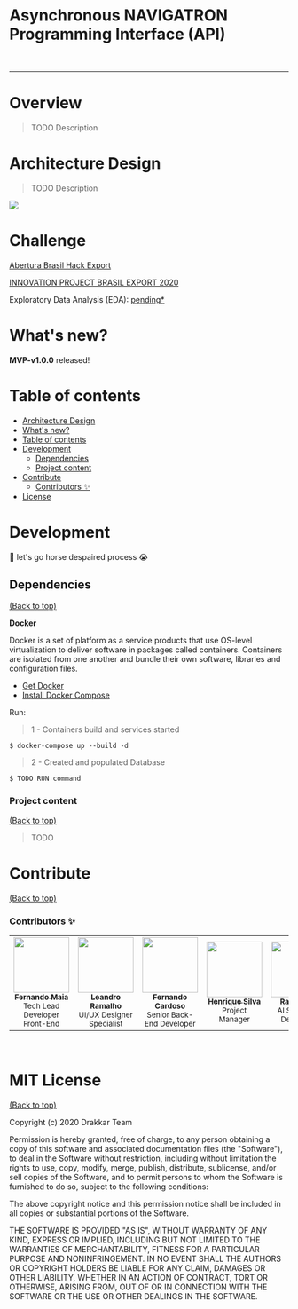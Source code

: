 
# Asynchronous NAVIGATRON Programming Interface (API)
![[](https://www.youracclaim.com/org/ibm/badge/cognitive-services-data-scientist)](https://storage.googleapis.com/bhe-drakkar-team/Data_Scientist_Badge.png)
![[](https://www.youracclaim.com/org/rmit-university/badge/ai-programming-with-python)](https://storage.googleapis.com/bhe-drakkar-team/AI-Programming-Badge.png)

<hr />

# Overview

> TODO Description

# Architecture Design

> TODO Description

![](https://storage.googleapis.com/bhe-drakkar-team/arqt-api-ml.png)
# Challenge

[Abertura Brasil Hack Export](https://youtu.be/kRC6m_qR3OQ)

[INNOVATION PROJECT BRASIL EXPORT 2020](https://storage.googleapis.com/bhe-drakkar-team/solution-idea-analytics-202011171230.pdf)

Exploratory Data Analysis (EDA): [pending*](#)

# What's new?

**MVP-v1.0.0** released!

<!-- **v1.0.0** released! -->

# Table of contents

- [Architecture Design](#Overview)
- [What's new?](#whats-new)
- [Table of contents](#table-of-contents)
- [Development](#development)
    - [Dependencies](#dependencies)
    - [Project content](#project-content)
- [Contribute](#contribute)
    - [Contributors ✨](#contributors-)
- [License](#mit-license)

# Development
🤯 let's go horse despaired process 😭

## Dependencies
[(Back to top)](#table-of-contents)

**Docker**

Docker is a set of platform as a service products that use OS-level virtualization to deliver 
software in packages called containers. Containers are isolated from one another and bundle 
their own software, libraries and configuration files.

- [Get Docker](https://docs.docker.com/get-docker/)
- [Install Docker Compose](https://docs.docker.com/compose/install/)

Run:

> 1 - Containers build and services started
```
$ docker-compose up --build -d
```
> 2 - Created and populated Database
```
$ TODO RUN command
```
### Project content
[(Back to top)](#table-of-contents)

> TODO

# Contribute
[(Back to top)](#table-of-contents)

### Contributors ✨

<table>
  <tr>
    <td align="center"><a href="https://github.com/fermaiasoares"><img src="https://avatars1.githubusercontent.com/u/8242323?s=460&u=32bf38286aae43074b5c70f3998906c7f9f96339&v=4" width="100px;" alt=""/><br /><sub><b>Fernando Maia </b></sub></a><br />
    <small>Tech Lead Developer
Front-End</small>
</td>
      <td align="center"><a href="https://github.com/LeandroRamalho"><img src="https://avatars.githubusercontent.com/u/38744016?s=460&u=dfdde0cce7b5188457e693b3438dd11a7cded2ae&v=4" width="100px;" alt=""/><br /><sub><b>Leandro Ramalho </b></sub></a><br />
    <small>UI/UX Designer Specialist</small>
  </td>
  <td align="center"><a href="https://github.com/fernandozoomp"><img src="https://avatars2.githubusercontent.com/u/64983541?s=460&u=1c399b32f2a9044ef944b620d04e77f0452c9388&v=4" width="100px;" alt=""/><br /><sub><b>Fernando Cardoso </b></sub></a><br />
    <small>Senior Back-End Developer</small>
    </td>
      <td align="center"><a href="https://github.com/henriquehsilva"><img src="https://avatars3.githubusercontent.com/u/40860601?s=460&u=a31035b210c308987ec3830019186abbab646a00&v=4" width="100px;" alt=""/><br /><sub><b>Henrique Silva </b></sub></a><br />
    <small>Project Manager</small>
    </td>
    </td>
      <td align="center"><a href="#"><img src="https://avatars2.githubusercontent.com/u/7357119?s=460&u=21625b861afde168416b8651cec693faec2c204e&v=4" width="100px;" alt=""/><br /><sub><b>Rafael IBO </b></sub></a><br />
    <small>AI Specialist Developer</small>
    </td>
  </tr>
</table>

<br />

# MIT License
[(Back to top)](#table-of-contents)

Copyright (c) 2020 Drakkar Team

Permission is hereby granted, free of charge, to any person obtaining a copy
of this software and associated documentation files (the "Software"), to deal
in the Software without restriction, including without limitation the rights
to use, copy, modify, merge, publish, distribute, sublicense, and/or sell
copies of the Software, and to permit persons to whom the Software is
furnished to do so, subject to the following conditions:

The above copyright notice and this permission notice shall be included in all
copies or substantial portions of the Software.

THE SOFTWARE IS PROVIDED "AS IS", WITHOUT WARRANTY OF ANY KIND, EXPRESS OR
IMPLIED, INCLUDING BUT NOT LIMITED TO THE WARRANTIES OF MERCHANTABILITY,
FITNESS FOR A PARTICULAR PURPOSE AND NONINFRINGEMENT. IN NO EVENT SHALL THE
AUTHORS OR COPYRIGHT HOLDERS BE LIABLE FOR ANY CLAIM, DAMAGES OR OTHER
LIABILITY, WHETHER IN AN ACTION OF CONTRACT, TORT OR OTHERWISE, ARISING FROM,
OUT OF OR IN CONNECTION WITH THE SOFTWARE OR THE USE OR OTHER DEALINGS IN THE
SOFTWARE.
